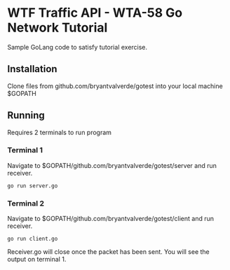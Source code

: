 # WTF Traffic API - WTA-58 Go Network Tutorial

Sample GoLang code to satisfy tutorial exercise.

## Installation
Clone files from github.com/bryantvalverde/gotest into your local machine $GOPATH

## Running
Requires 2 terminals to run program

### Terminal 1
Navigate to $GOPATH/github.com/bryantvalverde/gotest/server and run receiver.
```
go run server.go
```


### Terminal 2
Navigate to $GOPATH/github.com/bryantvalverde/gotest/client and run receiver.
```
go run client.go
```
Receiver.go will close once the packet has been sent. You will see the output on terminal 1.